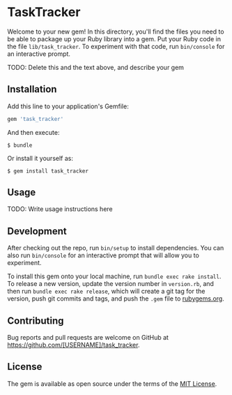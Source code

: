 # TaskTracker

Welcome to your new gem! In this directory, you'll find the files you need to be able to package up your Ruby library into a gem. Put your Ruby code in the file `lib/task_tracker`. To experiment with that code, run `bin/console` for an interactive prompt.

TODO: Delete this and the text above, and describe your gem

## Installation

Add this line to your application's Gemfile:

```ruby
gem 'task_tracker'
```

And then execute:

    $ bundle

Or install it yourself as:

    $ gem install task_tracker

## Usage

TODO: Write usage instructions here

## Development

After checking out the repo, run `bin/setup` to install dependencies. You can also run `bin/console` for an interactive prompt that will allow you to experiment.

To install this gem onto your local machine, run `bundle exec rake install`. To release a new version, update the version number in `version.rb`, and then run `bundle exec rake release`, which will create a git tag for the version, push git commits and tags, and push the `.gem` file to [rubygems.org](https://rubygems.org).

## Contributing

Bug reports and pull requests are welcome on GitHub at https://github.com/[USERNAME]/task_tracker.


## License

The gem is available as open source under the terms of the [MIT License](http://opensource.org/licenses/MIT).

